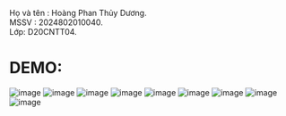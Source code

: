 Họ và tên : Hoàng Phan Thủy Dương.<br />
MSSV : 2024802010040.<br />
Lớp: D20CNTT04.<br />
# DEMO:

![image](https://github.com/HoangPhanThuyDuong/kamispabyduong/assets/109860854/1191c9ea-2f5c-4245-9182-a358e1187624)
![image](https://github.com/HoangPhanThuyDuong/kamispabyduong/assets/109860854/3716ad94-0960-40a8-af06-6d27cdcc25bf)
![image](https://github.com/HoangPhanThuyDuong/kamispabyduong/assets/109860854/d5eb0823-2db2-4808-ba7d-a83bb1f95922)
![image](https://github.com/HoangPhanThuyDuong/kamispabyduong/assets/109860854/7464f0ee-54fa-43d0-956e-8d5f1353888e)
![image](https://github.com/HoangPhanThuyDuong/kamispabyduong/assets/109860854/7e2ee8fa-84a4-4375-8d36-28ed22dcfdc0)
![image](https://github.com/HoangPhanThuyDuong/kamispabyduong/assets/109860854/32816ee4-e953-4ffd-82bb-ede0527b07e6)
![image](https://github.com/HoangPhanThuyDuong/kamispabyduong/assets/109860854/edbd0b33-099e-4d62-a764-fafeaed3df81)
![image](https://github.com/HoangPhanThuyDuong/kamispabyduong/assets/109860854/492d6439-75ca-4fb4-8817-2909cebd5ec8)
![image](https://github.com/HoangPhanThuyDuong/kamispabyduong/assets/109860854/1a420fc7-f426-407a-a337-2b4ffc589335)
